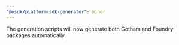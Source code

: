```yaml
---
"@osdk/platform-sdk-generator": minor
---
```


The generation scripts will now generate both Gotham and Foundry packages automatically.
